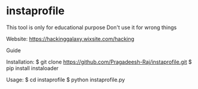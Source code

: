 # instaprofile

This tool is only for educational purpose
Don't use it for wrong things

Website: https://hackinggalaxy.wixsite.com/hacking

Guide 

Installation:
       $ git clone https://github.com/Pragadeesh-Raj/instaprofile.git
       $ pip install instaloader
       
Usage:
   $ cd instaprofile
   $ python instaprofile.py
